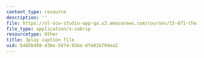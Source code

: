 ```yaml
---
content_type: resource
description: ''
file: https://ol-ocw-studio-app-qa.s3.amazonaws.com/courses/15-071-the-analytics-edge-spring-2017/b485bd88d3be587485be6fe01b70dea2_DU0_NM0mZPE.vtt
file_type: application/x-subrip
resourcetype: Other
title: 3play caption file
uid: b485bd88-d3be-5874-85be-6fe01b70dea2
---
```

